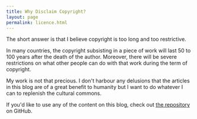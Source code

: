 ```yaml
---
title: Why Disclaim Copyright?
layout: page
permalink: licence.html
---
```


The short answer is that I believe copyright is too long and too restrictive.

In many countries, the copyright subsisting in a piece of work will last 50 to 100 years after the death of the author. Moreover, there will be severe restrictions on what other people can do with that work during the term of copyright.

My work is not that precious. I don't harbour any delusions that the articles in this blog are of a great benefit to humanity but I want to do whatever I can to replenish the cultural commons.

If you'd like to use any of the content on this blog, check out [the repository][ghr] on GitHub.

[ghr]: https://github.com/pyrmont/articles/